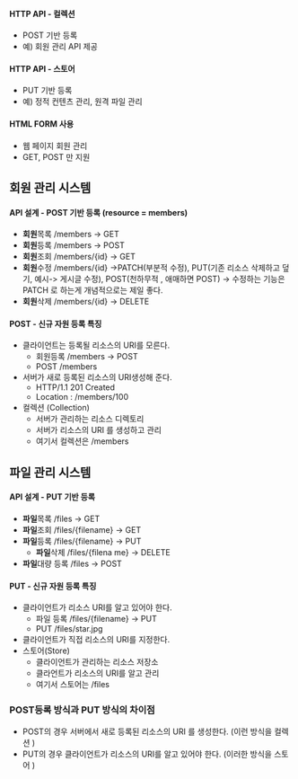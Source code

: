 #### HTTP API - 컬렉션 
- POST 기반 등록 
- 예) 회원 관리 API 제공 
#### HTTP API - 스토어 
- PUT 기반 등록 
- 예) 정적 컨텐츠 관리, 원격 파일 관리
#### HTML FORM 사용 
- 웹 페이지 회원 관리
- GET, POST 만 지원 

## 회원 관리 시스템
#### API 설계 - POST 기반 등록 (resource = members)
- **회원**목록 /members -> GET 
- **회원**등록 /members -> POST
- **회원**조회 /members/{id} -> GET
- **회원**수정 /members/{id} ->PATCH(부분적 수정), PUT(기존 리소스 삭제하고 덮기, 예시-> 게시글 수정), POST(천하무적 , 애매하면 POST)  -> 수정하는 기능은 PATCH 로 하는게 개념적으로는 제일 좋다.
- **회원**삭제 /members/{id} -> DELETE

#### POST - 신규 자원 등록 특징 
- 클라이언트는 등록될 리소스의 URI를 모른다. 
	- 회원등록 /members -> POST
	- POST /members 
- 서버가 새로 등록된 리소스의 URI생성해 준다. 
	- HTTP/1.1 201 Created
	- Location : /members/100
- 컬렉션 (Collection) 
	- 서버가 관리하는 리소스 디렉토리 
	- 서버가 리소스의 URI 를 생성하고 관리 
	- 여기서 컬렉션은 /members 


## 파일 관리 시스템 
#### API 설계 - PUT 기반 등록    

- **파일**목록 /files -> GET
- **파일**조회 /files/{filename} -> GET
- **파일**등록 /files/{filename} -> PUT
	- **파일**삭제 /files/{filena me} -> DELETE
- **파일**대량 등록 /files -> POST 

#### PUT - 신규 자원 등록 특징
- 클라이언트가 리소스 URI를 알고 있어야 한다. 
	- 파일 등록 /files/{filename} -> PUT
	- PUT /files/star.jpg
- 클라이언트가 직접 리소스의 URI를 지정한다. 
- 스토어(Store) 
	- 클라이언트가 관리하는 리소스 저장소 
	- 클라언트가 리소스의 URI를 알고 관리
	- 여기서 스토어는 /files

### POST등록 방식과 PUT 방식의 차이점 
-  POST의 경우 서버에서  새로 등록된 리소스의   URI 를 생성한다. (이런 방식을 컬렉션 )
-  PUT의 경우 클라이언트가 리소스의 URI를 알고 있어야 한다. (이러한 방식을 스토어 )

